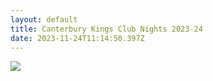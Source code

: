 ```yaml
---
layout: default
title: Canterbury Kings Club Nights 2023-24
date: 2023-11-24T11:14:50.397Z
---
```

![](/images/uploads/kings-club-nights-24.jpg)